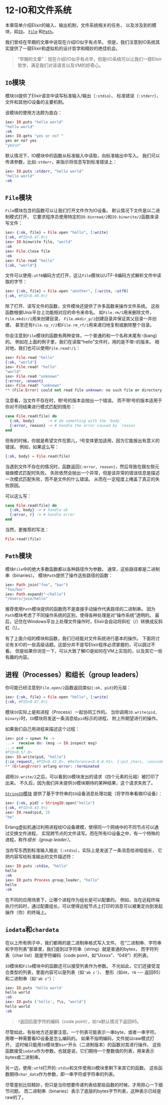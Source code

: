 12-IO和文件系统
======

本章简单介绍Elixir的输入、输出机制，文件系统相关的任务，
以及涉及到的模块，如[`IO`](http://elixir-lang.org/docs/stable/elixir/IO.html)，
[`File`](http://elixir-lang.org/docs/stable/elixir/File.html)
和[`Path`](http://elixir-lang.org/docs/stable/elixir/Path.html)。

我们曾经在早期的文章中说现在介绍IO似乎有点早。
但是，我们注意到IO系统其实提供了一窥Elixir和虚拟机的设计哲学和精妙的绝佳机会。

>“早期的文章”：现在介绍I/O似乎有点早，但是I/O系统可以让我们一窥Elixir哲学，满足我们对该语言以及VM的好奇心。

## `IO`模块

模块`IO`提供了Elixir语言中读写标准输入/输出（`:stdio`）、
标准错误（`:stderr`）、文件和其他IO设备的主要机制。

该模块的使用方法颇为直白：

```elixir
iex> IO.puts "hello world"
"hello world"
:ok
iex> IO.gets "yes or no? "
yes or no? yes
"yes\n"
```

默认情况下，IO模块中的函数从标准输入中读取，向标准输出中写入。
我们可以传递参数，比如```:stderr```，来指示将信息写到标准错误上：

```elixir
iex> IO.puts :stderr, "hello world"
"hello world"
:ok
```

## `File`模块

`File`模块包含的函数可以让我们打开文件作为IO设备。
默认情况下文件是以二进制模式打开，
它要求程序员使用特定的```IO.binread/2```和```IO.binwrite/2```函数来读写文件：

```elixir
iex> {:ok, file} = File.open "hello", [:write]
{:ok, #PID<0.47.0>}
iex> IO.binwrite file, "world"
:ok
iex> File.close file
:ok
iex> File.read "hello"
{:ok, "world"}
```

文件可以使用`:utf8`编码方式打开，这让`File`模块以UTF-8编码方式解析文件中读取的字节：

```elixir
iex> {:ok, file} = File.open "another", [:write, :utf8]
{:ok, #PID<0.48.0>}
```

除了打开、读写文件的函数，文件模块还提供了许多函数来操作文件系统。
这些函数根据Unix平台上功能相对应的命令来命名。
如`File.rm/1`用来删除文件，`File.mkdir/1`用来创建目录，
`File.mkdir_p/1`创建目录并保证其父目录一并创建。
甚至还有`File.cp_r/2`和`File.rm_rf/1`用来递归地复制或删除整个目录。

你会注意到`File`模块的函数有两种变体，一个普通的和一个名称末尾有`!`(bang)的。
例如在上面的例子里，我们在读取“hello”文件时，用的是不带`!`的版本。
相对地，我们也可以使用`File.read!/1`：

```elixir
iex> File.read "hello"
{:ok, "world"}
iex> File.read! "hello"
"world"
iex> File.read "unknown"
{:error, :enoent}
iex> File.read! "unknown"
** (File.Error) could not read file unknown: no such file or directory
```

注意看，当文件不存在时，带!号的版本会抛出一个错误。
而不带!号的版本适用于你对不同结果进行模式匹配的情形：

```elixir
case File.read(file) do
  {:ok, body}      -> # do something with the `body`
  {:error, reason} -> # handle the error caused by `reason`
end
```

但有的时候，你就是希望文件在那儿，!号变体更加适用，因为它能报出有意义的错误。
例如，如果这么写：

```elixir
{:ok, body} = File.read(file)
```

当遇到文件不存在的情况时，函数返回`{:error, reason}`，然后导致在跟左侧元祖做模式匹配时失败。
失败依然会抛出一个异常，但是该异常的错误信息是描述一次模式匹配失败，而不是文件的什么错误。
从而在一定程度上掩盖了真正的失败原因。

可以这么写：

```elixir
case File.read(file) do
  {:ok, body} -> # handle ok
  {:error, r} -> # handle error
end
```

当然，更推荐的写法：

```elixir
File.read!(file)
```

## ```Path```模块

模块`File`中的绝大多数函数都以各种路径作为参数。
通常，这些路径都是二进制串（binaries）。
模块`Path`提供了操作这些路径的函数：

```elixir
iex> Path.join("foo", "bar")
"foo/bar"
iex> Path.expand("~/hello")
"/Users/jose/hello"
```

推荐使用`Path`模块提供的函数而不是直接手动操作代表路径的二进制串。
因为`Path`模块考虑了不同操作系统的区别，使得各种处理是对“操作系统”透明的。
最后，记住在Windows平台上处理文件操作时，Elixir会自动将斜杠（/）转换成反斜杠（\）。

有了上面介绍的模块和函数，我们已经能对文件系统进行基本的操作。
下面将讨论有关IO的一些高级话题。这部分并不是写Elixir程序必须掌握的，可以跳过不看。
但是如果你浏览一下，可以大致了解IO是如何在VM上实现的，以及其它一些有趣的内容。

## 进程（Processes）和组长（group leaders）

你可能已经注意到`File.open/2`函数返回类似`{:ok, pid}`的元祖：

```elixir
iex> {:ok, file} = File.open "hello", [:write]
{:ok, #PID<0.47.0>}
```

模块`IO`实际上是和进程（Process）一起协同工作的。
当你调用`IO.write(pid, binary)`时，`IO`模块将发送一条消息给`pid`标示的进程，
附上所期望进行的操作。

如果我们自己用进程来描述这个过程：

```elixir
iex> pid = spawn fn ->
...>  receive do: (msg -> IO.inspect msg)
...> end
#PID<0.57.0>
iex> IO.write(pid, "hello")
{:io_request, #PID<0.41.0>, #Reference<0.0.8.91>, {:put_chars, :unicode, "hello"}}
** (ErlangError) erlang error: :terminated
```

调用`IO.write/2`之后，可以看到`IO`模块发出的请求（四个元素的元祖）被打印了出来。
不久后，因为我们并未提供`IO`模块期待的某种结果，这个请求失败了。

[`StringIO`模块](http://elixir-lang.org/docs/stable/elixir/StringIO.html)
提供了基于字符串的`IO`设备消息处理功能（将字符串看做IO设备）：

```elixir
iex> {:ok, pid} = StringIO.open("hello")
{:ok, #PID<0.43.0>}
iex> IO.read(pid, 2)
"he"
```

Erlang虚拟机通过利用进程给IO设备建模，使得同一个网络中的不同节点可以通过交换文件进程，
实现跨节点的文件读写。而在所有IO设备之中，有一个特殊的进程，称作*组长（group leader）*。

当你写东西到标准输入输出（`:stdio`），实际上是发送了一条消息给进程组长，
它把内容写给标准输出的文件描述符：

```elixir
iex> IO.puts :stdio, "hello"
hello
:ok
iex> IO.puts Process.group_leader, "hello"
hello
:ok
```

在不同的应用场景下，让哪个进程作为组长是可以配置的。
例如，当在远程终端执行代码时，通过配置组长，可以使得远程节点上打印的消息可以被重定向到发起操作（你）的终端上。

## `iodata`和`chardata`

在以上所有例子中，我们都用的是二进制串格式写入文件。
在“二进制串、字符串和字符列表”那章里，我们提到过字符串（string）就是普通的bytes，
而字符列表（char list）就是字符编码（code point，如“Uxxxx”、“049”）的列表。

`IO`模块和`File`模块中的函数还可以接受列表作为参数。
不光如此，它们还接受混合类型的列表，里面内容可以是列表（如`'ab c'`）、
整形（如`49`，`?A` --- 返回65）和二进制串（如`"ab c"`）：

```elixir
iex> IO.puts 'hello world'
hello world
:ok
iex> IO.puts ['hello', ?\s, "world"]
hello world
:ok
```

>`?`返回后面字符的编码（code point），如`?A`默认情况下返回65。

尽管如此，有些地方还是要注意。一个列表可能表示一串byte，或者一串字符。
用哪一种需要看IO设备是怎么编码的。
如果不指明编码，文件就以raw模式打开，
这时候只能用`IO`模块里`bin*`开头（二进制版本）的函数对其进行操作。
这些函数接受`iodata`作为参数。也就是说，它们期待一个整数值的列表，用来表示bytes或二进制串。

另一边，使用`:utf8`打开的`:stdio`和文件使用`IO`模块里剩下来其它的函数。
这些函数期待`char_data`作为参数，即一串字符或字符串的列表。

尽管差别比较精妙，但只是当你想要传递列表给那些函数的时候，才用担心一下细节问题。
而二进制串（binaries）表示了底层的bytes字节列表，这种表示已经是raw的了。
